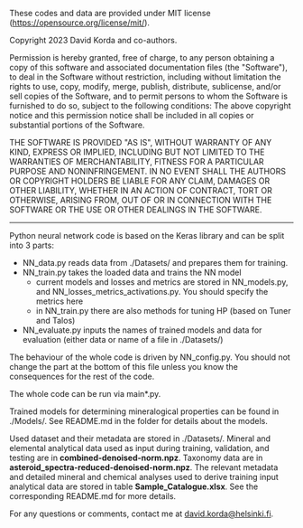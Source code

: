 These codes and data are provided under MIT license (https://opensource.org/license/mit/).

Copyright 2023 David Korda and co-authors.

Permission is hereby granted, free of charge, to any person obtaining a copy of this software and associated documentation files (the "Software"), to deal in the Software without restriction, including without limitation the rights to use, copy, modify, merge, publish, distribute, sublicense, and/or sell copies of the Software, and to permit persons to whom the Software is furnished to do so, subject to the following conditions: The above copyright notice and this permission notice shall be included in all copies or substantial portions of the Software.

THE SOFTWARE IS PROVIDED "AS IS", WITHOUT WARRANTY OF ANY KIND, EXPRESS OR IMPLIED, INCLUDING BUT NOT LIMITED TO THE WARRANTIES OF MERCHANTABILITY, FITNESS FOR A PARTICULAR PURPOSE AND NONINFRINGEMENT. IN NO EVENT SHALL THE AUTHORS OR COPYRIGHT HOLDERS BE LIABLE FOR ANY CLAIM, DAMAGES OR OTHER LIABILITY, WHETHER IN AN ACTION OF CONTRACT, TORT OR OTHERWISE, ARISING FROM, OUT OF OR IN CONNECTION WITH THE SOFTWARE OR THE USE OR OTHER DEALINGS IN THE SOFTWARE.

--------------------------------------------------------------------------------------------------------

Python neural network code is based on the Keras library and can be split into 3 parts:
- NN_data.py reads data from ./Datasets/ and prepares them for training.
- NN_train.py takes the loaded data and trains the NN model
  - current models and losses and metrics are stored in NN_models.py, and NN_losses_metrics_activations.py. You should specify the metrics here
  - in NN_train.py there are also methods for tuning HP (based on Tuner and Talos)
- NN_evaluate.py inputs the names of trained models and data for evaluation (either data or name of a file in ./Datasets/)

The behaviour of the whole code is driven by NN_config.py. You should not change the part at the bottom of this file unless you know the consequences for the rest of the code.

The whole code can be run via main*.py.

Trained models for determining mineralogical properties can be found in ./Models/. See README.md in the folder for details about the models.

Used dataset and their metadata are stored in ./Datasets/. Mineral and elemental analytical data used as input during training, validation, and testing are in **combined-denoised-norm.npz**. Taxonomy data are in **asteroid_spectra-reduced-denoised-norm.npz**. The relevant metadata and detailed mineral and chemical analyses used to derive training input analytical data are stored in table **Sample_Catalogue.xlsx**. See the corresponding README.md for more details.

For any questions or comments, contact me at david.korda@helsinki.fi.

